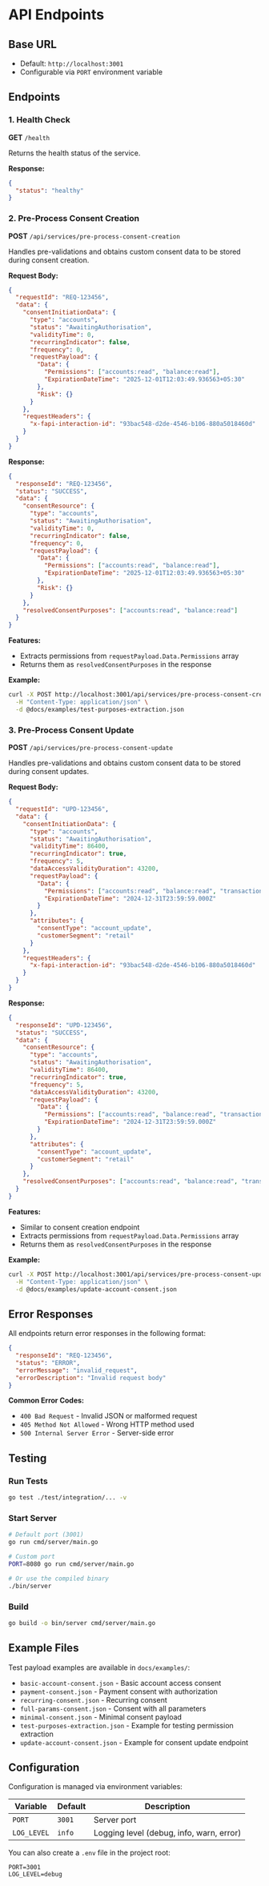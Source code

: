 # API Endpoints

## Base URL
- Default: `http://localhost:3001`
- Configurable via `PORT` environment variable

## Endpoints

### 1. Health Check
**GET** `/health`

Returns the health status of the service.

**Response:**
```json
{
  "status": "healthy"
}
```

### 2. Pre-Process Consent Creation
**POST** `/api/services/pre-process-consent-creation`

Handles pre-validations and obtains custom consent data to be stored during consent creation.

**Request Body:**
```json
{
  "requestId": "REQ-123456",
  "data": {
    "consentInitiationData": {
      "type": "accounts",
      "status": "AwaitingAuthorisation",
      "validityTime": 0,
      "recurringIndicator": false,
      "frequency": 0,
      "requestPayload": {
        "Data": {
          "Permissions": ["accounts:read", "balance:read"],
          "ExpirationDateTime": "2025-12-01T12:03:49.936563+05:30"
        },
        "Risk": {}
      }
    },
    "requestHeaders": {
      "x-fapi-interaction-id": "93bac548-d2de-4546-b106-880a5018460d"
    }
  }
}
```

**Response:**
```json
{
  "responseId": "REQ-123456",
  "status": "SUCCESS",
  "data": {
    "consentResource": {
      "type": "accounts",
      "status": "AwaitingAuthorisation",
      "validityTime": 0,
      "recurringIndicator": false,
      "frequency": 0,
      "requestPayload": {
        "Data": {
          "Permissions": ["accounts:read", "balance:read"],
          "ExpirationDateTime": "2025-12-01T12:03:49.936563+05:30"
        },
        "Risk": {}
      }
    },
    "resolvedConsentPurposes": ["accounts:read", "balance:read"]
  }
}
```

**Features:**
- Extracts permissions from `requestPayload.Data.Permissions` array
- Returns them as `resolvedConsentPurposes` in the response

**Example:**
```bash
curl -X POST http://localhost:3001/api/services/pre-process-consent-creation \
  -H "Content-Type: application/json" \
  -d @docs/examples/test-purposes-extraction.json
```

### 3. Pre-Process Consent Update
**POST** `/api/services/pre-process-consent-update`

Handles pre-validations and obtains custom consent data to be stored during consent updates.

**Request Body:**
```json
{
  "requestId": "UPD-123456",
  "data": {
    "consentInitiationData": {
      "type": "accounts",
      "status": "AwaitingAuthorisation",
      "validityTime": 86400,
      "recurringIndicator": true,
      "frequency": 5,
      "dataAccessValidityDuration": 43200,
      "requestPayload": {
        "Data": {
          "Permissions": ["accounts:read", "balance:read", "transactions:read"],
          "ExpirationDateTime": "2024-12-31T23:59:59.000Z"
        }
      },
      "attributes": {
        "consentType": "account_update",
        "customerSegment": "retail"
      }
    },
    "requestHeaders": {
      "x-fapi-interaction-id": "93bac548-d2de-4546-b106-880a5018460d"
    }
  }
}
```

**Response:**
```json
{
  "responseId": "UPD-123456",
  "status": "SUCCESS",
  "data": {
    "consentResource": {
      "type": "accounts",
      "status": "AwaitingAuthorisation",
      "validityTime": 86400,
      "recurringIndicator": true,
      "frequency": 5,
      "dataAccessValidityDuration": 43200,
      "requestPayload": {
        "Data": {
          "Permissions": ["accounts:read", "balance:read", "transactions:read"],
          "ExpirationDateTime": "2024-12-31T23:59:59.000Z"
        }
      },
      "attributes": {
        "consentType": "account_update",
        "customerSegment": "retail"
      }
    },
    "resolvedConsentPurposes": ["accounts:read", "balance:read", "transactions:read"]
  }
}
```

**Features:**
- Similar to consent creation endpoint
- Extracts permissions from `requestPayload.Data.Permissions` array
- Returns them as `resolvedConsentPurposes` in the response

**Example:**
```bash
curl -X POST http://localhost:3001/api/services/pre-process-consent-update \
  -H "Content-Type: application/json" \
  -d @docs/examples/update-account-consent.json
```

## Error Responses

All endpoints return error responses in the following format:

```json
{
  "responseId": "REQ-123456",
  "status": "ERROR",
  "errorMessage": "invalid_request",
  "errorDescription": "Invalid request body"
}
```

**Common Error Codes:**
- `400 Bad Request` - Invalid JSON or malformed request
- `405 Method Not Allowed` - Wrong HTTP method used
- `500 Internal Server Error` - Server-side error

## Testing

### Run Tests
```bash
go test ./test/integration/... -v
```

### Start Server
```bash
# Default port (3001)
go run cmd/server/main.go

# Custom port
PORT=8080 go run cmd/server/main.go

# Or use the compiled binary
./bin/server
```

### Build
```bash
go build -o bin/server cmd/server/main.go
```

## Example Files

Test payload examples are available in `docs/examples/`:
- `basic-account-consent.json` - Basic account access consent
- `payment-consent.json` - Payment consent with authorization
- `recurring-consent.json` - Recurring consent
- `full-params-consent.json` - Consent with all parameters
- `minimal-consent.json` - Minimal consent payload
- `test-purposes-extraction.json` - Example for testing permission extraction
- `update-account-consent.json` - Example for consent update endpoint

## Configuration

Configuration is managed via environment variables:

| Variable | Default | Description |
|----------|---------|-------------|
| `PORT` | `3001` | Server port |
| `LOG_LEVEL` | `info` | Logging level (debug, info, warn, error) |

You can also create a `.env` file in the project root:

```
PORT=3001
LOG_LEVEL=debug
```
